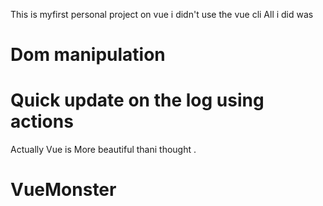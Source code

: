 This is myfirst personal project on vue 
i didn't use the vue cli 
All i did was 
# Dom manipulation
# Quick update on the log using actions 


Actually Vue is More beautiful thani thought .

# VueMonster
